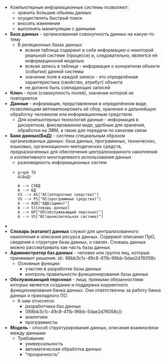 - Компьютерные информационные системы позволяют:
	- хранить большие объемы данных
	- осуществлять быстрый поиск
	- вносить изменения
	- выполнять манипуляции с данными
- **База данных** - организованная совокупность данных на какую-то тему
	- В реляционных базах данных:
		- всякая таблица содержит в себе информацию о некоторой реальной системе (процессе) и, следовательно, является её информационной моделью
		- всякая запись в таблице - информация о конкретном объекте (событии) данной системы
		- значение поля в каждой записи - это определённая характеристика (свойство, атрибут) объекта
		- не должно быть совпадающих записей
- **Ключ** - поле (совокупность полей), значение которой не повторяется
- **Данные** - информация, представленная в определённом виде, позволяющим автоматизировать её сбор, хранение и дальнейшую обработку человеком или информационным средством.
	- Для компьютерных технологий данные - информация в дискретном, фиксированном виде, удобные для хранения, обработки на ЭВМ, а такие для передачи по каналам связи
- **Банк данных(БнД)** - система специальным образом организованных данных: база данных, программных, технических, языковых, организационно-методических средств, предназначенных для обеспечения централизованного накопления и коллективного многоцелевого использования данных
	- разновидность информационных систем
	- ```mermaid
	  graph TD
	  A(БнД)
	  
	  A --> СУБД
	  A --> БД
	  VS --> AS["АС(аппаратные средства)"]
	  VS --> PS["ПС(программные средства)"]
	  A --> ADB["АДБ(админ)"]
	  A --> S[Словарь данных]
	  A --> OP["ОП(обслуживающий персонал)"]
	  A --> VS["ВС(вычислительная система)"]
	  ```
-
- **Словарь (каталог) данных** служит для централизованного накопления и описания ресурса данных. Содержит описание ПрО, сведения о структуре базы данных, о связях. Словарь данных можно рассматривать как часть базы данных
- **Администратор баз данных** - человек или группа лиц, которые принимают решения.
  id:: 68bb3c1c-49c8-411b-96bb-5dae2d76058c
	- Основные функции:
		- участие в разработке базы данных
		- контроль правильности функционирования базы данных
- **Обслуживающий персонал** - лица, прямыми обязанностями которых является создание и поддержка корректного функционирования банка данных. Они ответственны за работу банка данных и прикладного ПО.
	- К ним относятся:
		- разработчики баз данных
		- ((68bb3c1c-49c8-411b-96bb-5dae2d76058c))
		- аналитики
		- программисты
- **Модель** - способ структурирования данных, описания взаимосвязи между данными
	- Требования:
		- универсальность
		- автоматическая обработка данных
		- "прозрачность"